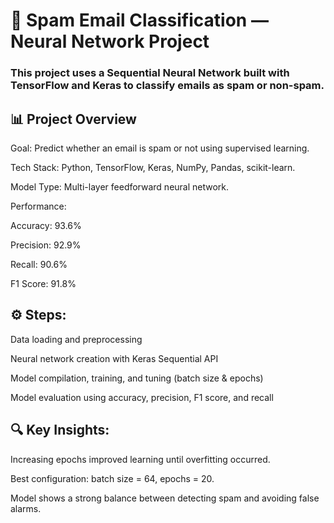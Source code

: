 
# 🧠 Spam Email Classification — Neural Network Project

### This project uses a Sequential Neural Network built with TensorFlow and Keras to classify emails as spam or non-spam.

## 📊 Project Overview

Goal: Predict whether an email is spam or not using supervised learning.

Tech Stack: Python, TensorFlow, Keras, NumPy, Pandas, scikit-learn.

Model Type: Multi-layer feedforward neural network.

Performance:

  Accuracy: 93.6%

  Precision: 92.9%

  Recall: 90.6%

  F1 Score: 91.8%

## ⚙️ Steps:

Data loading and preprocessing

Neural network creation with Keras Sequential API

Model compilation, training, and tuning (batch size & epochs)

Model evaluation using accuracy, precision, F1 score, and recall

## 🔍 Key Insights:

Increasing epochs improved learning until overfitting occurred.

Best configuration: batch size = 64, epochs = 20.

Model shows a strong balance between detecting spam and avoiding false alarms.
